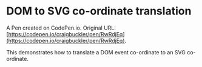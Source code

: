 # DOM to SVG co-ordinate translation

A Pen created on CodePen.io. Original URL: [https://codepen.io/craigbuckler/pen/RwRdjEq](https://codepen.io/craigbuckler/pen/RwRdjEq).

This demonstrates how to translate a DOM event co-ordinate to an SVG co-ordinate.
